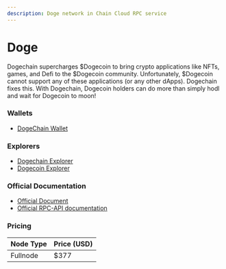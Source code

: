 ```yaml
---
description: Doge network in Chain Cloud RPC service
---
```


# Doge

Dogechain supercharges $Dogecoin to bring crypto applications like NFTs, games, and Defi to the $Dogecoin community. Unfortunately, $Dogecoin cannot support any of these applications (or any other dApps). Dogechain fixes this. With Dogechain, Dogecoin holders can do more than simply hodl and wait for Dogecoin to moon!

### Wallets

* [DogeChain Wallet](https://dogechain.info/wallet/)

### Explorers

* [Dogechain Explorer](https://dogechain.info)
* [Dogecoin Explorer](https://explorer.dogechain.dog/)

### Official Documentation

* [Official Document](https://docs.dogechain.dog/docs/overview)
* [Official RPC-API documentation](https://dogechain.info/api)

### Pricing

| Node Type             | Price (USD)          |
| --------------------- | ---------------------|
| Fullnode              | $377                 |
